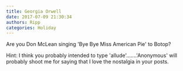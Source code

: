 ```yaml
---
title: Georgia Orwell
date: 2017-07-09 21:30:34
authors: Ripp
categories: Holiday
---
```


 Are you Don McLean singing 'Bye Bye Miss American Pie' to Botop?  

Hint: I think you probably intended to type 'allude'.......'Anonymous' will probably shoot me for saying that I love the nostalgia in your posts.